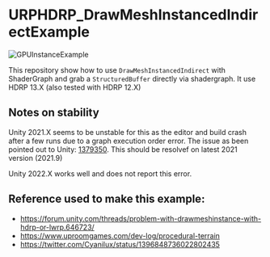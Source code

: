 # URPHDRP_DrawMeshInstancedIndirectExample
![GPUInstanceExample](https://i.imgur.com/2CzvTgO.gif)

This repository show how to use ```DrawMeshInstancedIndirect``` with ShaderGraph and grab a ```StructuredBuffer``` directly via shadergraph.
It use HDRP 13.X (also tested with HDRP 12.X)

## Notes on stability
Unity 2021.X seems to be unstable for this as the editor and build crash after a few runs due to a graph execution order error. 
The issue as been pointed out to Unity: [1379350](https://issuetracker.unity3d.com/issues/hdrp-render-graph-execution-error-on-renderpass-render-shadow-maps-was-not-provided-after-leaving-editor-open-for-a-while). This should be resolvef on latest 2021 version (2021.9)

Unity 2022.X works well and does not report this error.


## Reference used to make this example:
* https://forum.unity.com/threads/problem-with-drawmeshinstance-with-hdrp-or-lwrp.646723/
* https://www.uproomgames.com/dev-log/procedural-terrain
* https://twitter.com/Cyanilux/status/1396848736022802435